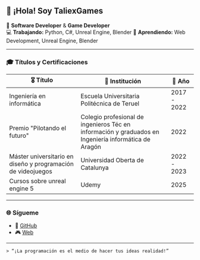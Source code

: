 ## 👋 ¡Hola! Soy TaliexGames

🔭 **Software Developer** & **Game Developer**  
💻 **Trabajando:** Python, C#, Unreal Engine, Blender
🌱 **Aprendiendo:** Web Development, Unreal Engine, Blender  

---

### 🎓 Títulos y Certificaciones

| 🎖️ Título                             | 🏫 Institución      | 📅 Año |
|---------------------------------------|--------------------|-------|
| Ingeniería en informática                | Escuela Universitaria Politécnica de Teruel   | 2017 - 2022  |
| Premio "Pilotando el futuro"              | Colegio profesional de ingenieros Téc en información y graduados en Ingeniería informática de Aragón           | 2022  |
| Máster universitario en diseño y programación de videojuegos     | Universidad Oberta de Catalunya | 2022 - 2023
| Cursos sobre unreal engine 5          | Udemy          | 2025  |

---

### 🌐 Sígueme

- 🔗 [GitHub](https://github.com/TaliexGames)   
- 🎮 [Web](https://alsatiangames.es)  

---

    > “¡La programación es el medio de hacer tus ideas realidad!”
